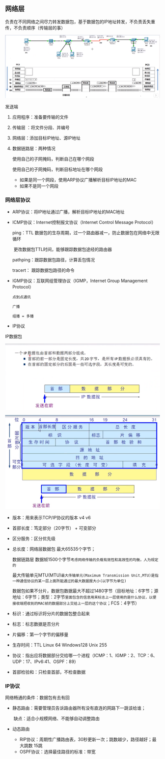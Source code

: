  

## 网络层

负责在不同网络之间尽力转发数据包，基于数据包的IP地址转发，不负责丢失重传，不负责顺序（传输层的事）

![](4.assets/image-20200727201321208.png)

发送端

1. 应用程序：准备要传输的文件

2. 传输层 ：将文件分段、并编号

3. 网络层：添加目标IP地址、源IP地址

4. 数据链路层：两种情况

   使用自己的子网掩码，判断自己在哪个网段

   使用自己的子网掩码，判断目标地址在哪个网段

   - 如果是同一个网段，使用ARP协议广播解析目标IP地址的MAC
   - 如果不是同一个网段

### 网络层协议

- ARP协议：将IP地址通过广播，解析目标IP地址的MAC地址

- ICMP协议：Internet控制报文协议（Internet Control Message Protocol）

  ping：TTL  数据包的生存周期，过一个路由器减一，防止数据包在网络中无限循环 

  ​			更改数据包TTL时间，能够跟踪数据包途经的路由器

  pathping：跟踪数据包路径，计算丢包情况

  tracert： 跟踪数据包路径的命令

- IGMP协议：互联网组管理协议（IGMP，Internet Group Management Protocol）

  `点到点通讯`

  `广播`

  `组播 = 多播`

- IP协议

IP数据包

![](4.assets/image-20200728201423074.png)

![](4.assets/image-20200728201844013.png)

- 版本：用来表示TCP/IP协议的版本  v4  v6

- 首部长度：笃定部分（20字节） + 可变部分

- 区分服务：区分优先级

- 总长度：网络层数据包 最大65535个字节；

  数据链路层 数据帧1500个字节`考虑网络传输的负载有效性和高效性的均衡，人为规定的`  

  最大传输单元MTU(MTU)`最大传输单元(Maximum Transmission Unit,MTU)是指一种通信协议的某一层上面所能通过的最大数据报大小(以字节为单位)`

  数据包如果不分片，数据包数据最大不超过1480字节（目标地址：6字节；源地址：6字节；类型：2字节`里面包含的信息用来标志上一层使用的是什么协议，以便接收端把收到的MAC帧的数据部分上交给上一层的这个协议`；FCS：4字节）

- 标识：通过标识将分片的数据包整合起来

- 标志：标志数据是否分片 

- 片偏移：第一个字节的偏移量

- 生存时间：TTL   Linux 64  Windows128  Unix 255

- 协议：指出应将数据部分交给哪一个进程（ICMP：1、IGMP：2、TCP：6、UDP：17、IPv6:41、OSPF：89）

- 首部检验和：只检查首部，不检查数据

### IP协议

网络畅通的条件：数据包有去有回

- 静态路由：需要管理员告诉路由器所有没有直连的网路下一跳该给谁；

  ​				 缺点：适合小规模网络、不能够自动调整路由

- 动态路由

  - RIP协议：周期性广播路由表，30秒更新一次；跳数越少，路径越好；最大跳数 15跳
  - OSPF协议：选择最佳路径的标准：带宽